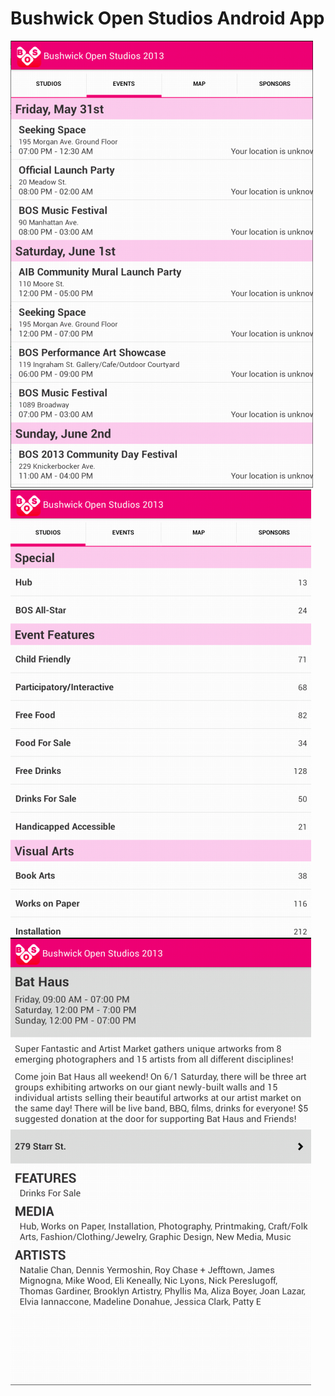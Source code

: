 Bushwick Open Studios Android App
==============

![BOS Events](/screenshots/1.png?raw=true "BOS Events")
![BOS Studios](/screenshots/2.png?raw=true "BOS Studios")
![BOS Studio Listing](/screenshots/3.png?raw=true "BOS Studio")


